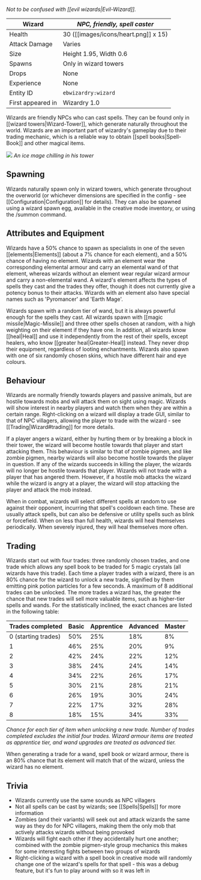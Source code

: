 _Not to be confused with [[evil wizards|Evil-Wizard]]._

| Wizard | _NPC, friendly, spell caster_ |
|--------|-------|
| Health | 30 ([[images/icons/heart.png]] x 15)|
| Attack Damage | Varies |
| Size | Height 1.95, Width 0.6 |
| Spawns | Only in wizard towers |
| Drops | None |
| Experience | None |
| Entity ID | `ebwizardry:wizard` |
| First appeared in | Wizardry 1.0 |

Wizards are friendly NPCs who can cast spells. They can be found only in [[wizard towers|Wizard-Tower]], which generate naturally throughout the world. Wizards are an important part of wizardry's gameplay due to their trading mechanic, which is a reliable way to obtain [[spell books|Spell-Book]] and other magical items.

![](https://media.forgecdn.net/attachments/202/398/2017-01-16_20.png)
_An ice mage chilling in his tower_

## Spawning
Wizards naturally spawn only in wizard towers, which generate throughout the overworld (or whichever dimensions are specified in the config - see [[Configuration|Configuration]] for details). They can also be spawned using a wizard spawn egg, available in the creative mode inventory, or using the /summon command.

## Attributes and Equipment
Wizards have a 50% chance to spawn as specialists in one of the seven [[elements|Elements]] (about a 7% chance for each element), and a 50% chance of having no element. Wizards with an element wear the corresponding elemental armour and carry an elemental wand of that element, whereas wizards without an element wear regular wizard armour and carry a non-elemental wand. A wizard's element affects the types of spells they cast and the trades they offer, though it does not currently give a potency bonus to their attacks. Wizards with an element also have special names such as 'Pyromancer' and 'Earth Mage'.

Wizards spawn with a random tier of wand, but it is always powerful enough for the spells they cast. All wizards spawn with [[magic missile|Magic-Missile]] and three other spells chosen at random, with a high weighting on their element if they have one. In addition, all wizards know [[heal|Heal]] and use it independently from the rest of their spells, except healers, who know [[greater heal|Greater-Heal]] instead. They never drop their equipment, regardless of looting enchantments. Wizards also spawn with one of six randomly chosen skins, which have different hair and eye colours.

## Behaviour
Wizards are normally friendly towards players and passive animals, but are hostile towards mobs and will attack them on sight using magic. Wizards will show interest in nearby players and watch them when they are within a certain range. Right-clicking on a wizard will display a trade GUI, similar to that of NPC villagers, allowing the player to trade with the wizard - see [[Trading|Wizard#trading]] for more details.

If a player angers a wizard, either by hurting them or by breaking a block in their tower, the wizard will become hostile towards that player and start attacking them. This behaviour is similar to that of zombie pigmen, and like zombie pigmen, nearby wizards will also become hostile towards the player in question. If any of the wizards succeeds in killing the player, the wizards will no longer be hostile towards that player. Wizards will not trade with a player that has angered them. However, if a hostile mob attacks the wizard while the wizard is angry at a player, the wizard will stop attacking the player and attack the mob instead.

When in combat, wizards will select different spells at random to use against their opponent, incurring that spell's cooldown each time. These are usually attack spells, but can also be defensive or utility spells such as blink or forcefield. When on less than full health, wizards will heal themselves periodically. When severely injured, they will heal themselves more often.

## Trading
Wizards start out with four trades: three randomly chosen trades, and one trade which allows any spell book to be traded for 5 magic crystals (all wizards have this trade). Each time a player trades with a wizard, there is an 80% chance for the wizard to unlock a new trade, signified by them emitting pink potion particles for a few seconds. A maximum of 8 additional trades can be unlocked. The more trades a wizard has, the greater the chance that new trades will sell more valuable items, such as higher-tier spells and wands. For the statistically inclined, the exact chances are listed in the following table:

| Trades completed   | Basic | Apprentice | Advanced | Master |
|--------------------|-------|------------|----------|--------|
| 0 (starting trades)| 50%   | 25%        | 18%      | 8%     |
| 1                  | 46%   | 25%        | 20%      | 9%     |
| 2                  | 42%   | 24%        | 22%      | 12%    |
| 3                  | 38%   | 24%        | 24%      | 14%    |
| 4                  | 34%   | 22%        | 26%      | 17%    |
| 5                  | 30%   | 21%        | 28%      | 21%    |
| 6                  | 26%   | 19%        | 30%      | 24%    |
| 7                  | 22%   | 17%        | 32%      | 28%    |
| 8                  | 18%   | 15%        | 34%      | 33%    |

_Chance for each tier of item when unlocking a new trade. Number of trades completed excludes the initial four trades. Wizard armour items are treated as apprentice tier, and wand upgrades are treated as advanced tier._

When generating a trade for a wand, spell book or wizard armour, there is an 80% chance that its element will match that of the wizard, unless the wizard has no element.

## Trivia
- Wizards currently use the same sounds as NPC villagers
- Not all spells can be cast by wizards; see [[Spells|Spells]] for more information
- Zombies (and their variants) will seek out and attack wizards the same way as they do for NPC villagers, making them the only mob that actively attacks wizards without being provoked
- Wizards will fight each other if they accidentally hurt one another; combined with the zombie pigmen-style group mechanics this makes for some interesting fights between two groups of wizards
- Right-clicking a wizard with a spell book in creative mode will randomly change one of the wizard's spells for that spell - this was a debug feature, but it's fun to play around with so it was left in